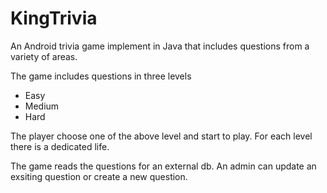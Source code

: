 # KingTrivia

An Android trivia game implement in Java that includes questions from a variety of areas.

The game includes questions in three levels
* Easy
* Medium
* Hard

The player choose one of the above level and start to play.
For each level there is a dedicated life.

The game reads the questions for an external db.
An admin can update an exsiting question or create a new question.
